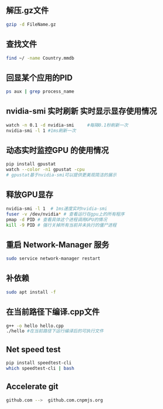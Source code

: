 ## 解压.gz文件
```bash
gzip -d FileName.gz
```
## 查找文件
```bash
find ~/ -name Country.mmdb
```
## 回显某个应用的PID
```bash
ps aux | grep process_name 
```
## nvidia-smi 实时刷新 实时显示显存使用情况
```bash
watch -n 0.1 -d nvidia-smi     #每隔0.1秒刷新一次 
nvidia-smi -l 1 #1ms刷新一次
```
## 动态实时监控GPU 的使用情况
```bash
pip install gpustat
watch --color -n1 gpustat -cpu
# gpustat基于nvidia-smi可以提供更美观简洁的展示
```
## 释放GPU显存
```bash
nvidia-smi -l 1  # 1ms速度实时nvidia-smi
fuser -v /dev/nvidia* # 查看运行在gpu上的所有程序
pmap -d PID # 查看具体这个进程调用GPU的情况
kill -9 PID # 强行关掉所有当前并未执行的僵尸进程
```
## 重启 Network-Manager 服务
```bash
sudo service network-manager restart
```
## 补依赖
```bash
sudo apt install -f
```
## 在当前路径下编译.cpp文件
```bash
g++ -o hello hello.cpp
./hello #在当前路径下运行编译后的可执行文件
```
## Net speed test
```bash
pip install speedtest-cli
which speedtest-cli | bash 
```
## Accelerate git 
```bash
github.com -->  github.com.cnpmjs.org
```
```bash

```
```bash

```
```bash

```
```bash

```
